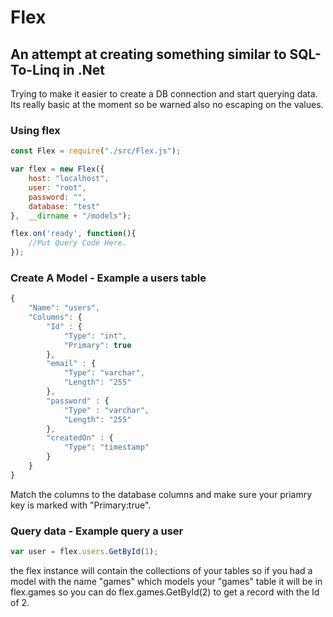 # Flex
## An attempt at creating something similar to SQL-To-Linq in .Net

Trying to make it easier to create a DB connection and start querying data. Its really basic at the moment so be warned also no escaping on the values.

### Using flex
```javascript
const Flex = require("./src/Flex.js");

var flex = new Flex({
    host: "localhost",
    user: "root",
    password: "",
    database: "test"
},  __dirname + "/models");

flex.on('ready', function(){
    //Put Query Code Here.
});

```

### Create A Model - Example a users table
```javascript
{
    "Name": "users",
    "Columns": {
        "Id" : {
            "Type": "int",
            "Primary": true
        },
        "email" : {
            "Type": "varchar",
            "Length": "255"
        },
        "password" : {
            "Type" : "varchar",
            "Length": "255"
        },
        "createdOn" : {
            "Type": "timestamp"
        }
    }
}
```
Match the columns to the database columns and make sure your priamry key is marked with "Primary:true".

### Query data - Example query a user
```javascript
var user = flex.users.GetById(1);
```
the flex instance will contain the collections of your tables so if you had a model with the name "games" which models your "games" table it will be in flex.games so you can do flex.games.GetById(2) to get a record with the Id of 2.


